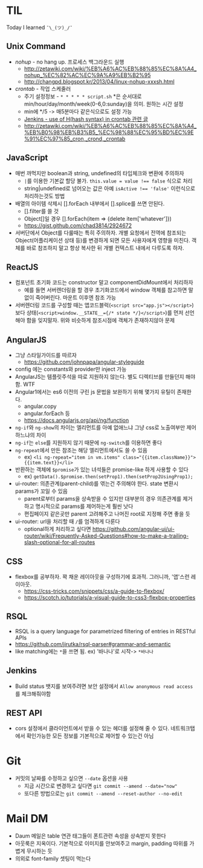 # TIL
Today I learned `¯\_(ツ)_/¯`


## Unix Command

* *nohup* - no hang up. 프로세스 백그라운드 실행
    * http://zetawiki.com/wiki/%EB%A6%AC%EB%88%85%EC%8A%A4_nohup_%EC%82%AC%EC%9A%A9%EB%B2%95
    * http://changpd.blogspot.kr/2013/04/linux-nohup-xxxsh.html
* *crontab* - 작업 스케줄러
    * 주기 설정정보 -  `* * * * * script.sh` *은 순서대로 min/hour/day/month/week(0-6,0:sunday)을 의미. 원하는 시간 설정
    * min에 */5 -> 매5분마다 같은식으로도 설정 가능
    * [Jenkins - use of H(hash syntax) in crontab 관련 글](https://issues.jenkins-ci.org/browse/JENKINS-17311) 
    * http://zetawiki.com/wiki/%EB%A6%AC%EB%88%85%EC%8A%A4_%EB%B0%98%EB%B3%B5_%EC%98%88%EC%95%BD%EC%9E%91%EC%97%85_cron,_crond,_crontab


## JavaScript

* 매번 까먹지만 boolean과 string, undefined의 타입체크와 변환에 주의하자  
    * `|`를 이용한 기본값 할당 불가. `this.value = value !== false` 식으로 처리
    * string|undefined로 넘어오는 값은 아예 `isActive !== 'false'` 이런식으로 처리하는것도 방법
* 배열의 아이템 삭제시 [].forEach 내부에서 [].splice를 쓰면 안된다.
    * [].filter를 쓸 것
    * Object[]일 경우 [].forEach(item => {delete item['whatever']})
    * https://gist.github.com/chad3814/2924672 
* 서버단에서 Object를 다룰때는 특히 주의하자. 개별 요청에서 전역에 참조되는 Object(어플리케이션 상태 등)를 변경하게 되면 모든 사용자에게 영향을 미친다. 
객체를 바로 참조하지 말고 항상 복사한 뒤 개별 컨텍스트 내에서 다루도록 하자.      


## ReactJS

* 컴포넌트 초기화 코드는 constructor 말고 componentDidMount에서 처리하자
    * 예를 들면 서버렌더링을 할 경우 초기화코드에서 window 객체를 참고하면 말없이 죽어버린다. 
    마운트 이후엔 참조 가능  
* 서버렌더링 코드를 구성할 때는 앱코드블럭(`<script src="app.js"></script>`)보다 
상태(`<script>window.__STATE__={/* state */}</script>`)를 먼저 선언해야 함을 잊지말자. 
위와 비슷하게 참조시점에 객체가 존재하지않아 문제 


## AngularJS

* 그냥 스타일가이드를 따르자
    * https://github.com/johnpapa/angular-styleguide
* config 에는 constants와 provider만 inject 가능
* AngularJS는 템플릿주석을 따로 지원하지 않는다. 별도 디렉티브를 만들던지 해야함. WTF
* Angular1에서는 es6 이전의 구린 js 문법을 보완하기 위해 몇가지 유틸이 존재한다. 
    * angular.copy
    * angular.forEach 등
    * https://docs.angularjs.org/api/ng/function
* `ng-if`와 `ng-show`의 차이는 엘리먼트를 아예 없애느냐 그냥 css로 노출여부만 제어하느냐의 차이
* `ng-if`는 `else`를 지원하지 않기 때문에 `ng-switch`를 이용하면 좋다
* `ng-repeat`에서 만든 참조는 해당 엘리먼트에서도 쓸 수 있음
    * ex) `<li ng-repeat="item in vm.items" class="{{item.className}}">{{item.text}}</li>`
* 반환하는 객체에 `$promise`가 있는 녀석들은 promise-like 하게 사용할 수 있다
    * ex) `getData().$promise.then(setProp1).then(setProp2UsingProp1);`   
* ui-router: 의존관계(parent-child)를 엮는건 주의해야 한다. state 변환시 params가 꼬일 수 있음
    * parent로부터 params을 상속받을 수 있지만 대부분의 경우 의존관계를 제거하고 명시적으로 params를 제어하는게 훨씬 낫다
    * 편집페이지 같은곳만 parent 고려해주고 나머진 root로 지정해 주면 좋을 듯
* ui-router: url을 처리할 때 `/`를 엄격하게 다룬다
    * optional하게 처리하고 싶다면 https://github.com/angular-ui/ui-router/wiki/Frequently-Asked-Questions#how-to-make-a-trailing-slash-optional-for-all-routes   


## CSS

* flexbox를 공부하자. 꽉 채운 레이아웃을 구성하기에 효과적. 그러니까, '앱'스런 레이아웃.
    * https://css-tricks.com/snippets/css/a-guide-to-flexbox/
    * https://scotch.io/tutorials/a-visual-guide-to-css3-flexbox-properties

## RSQL

* RSQL is a query language for parametrized filtering of entries in RESTful APIs
* https://github.com/jirutka/rsql-parser#grammar-and-semantic
* like matching에는 `*`을 쓰면 됨. ex) '바나나'로 시작-> `*바나나`


## Jenkins

* Build status 뱃지를 보여주려면 보안 설정에서 `Allow anonymous read access`를 체크해줘야함


## REST API

* cors 설정에서 클라이언트에서 받을 수 있는 헤더를 설정해 줄 수 있다. 네트워크탭에서 확인가능한 모든 정보를 기본적으로 제어할 수 있는건 아님


# Git

* 커밋의 날짜를 수정하고 싶으면 `--date` 옵션을 사용
    * 지금 시간으로 변경하고 싶다면 `git commit --amend --date="now"`
    * 또다른 방법으로는 `git commit --amend --reset-author --no-edit`


# Mail DM

* Daum 메일은 table 연관 태그들이 폰트관련 속성을 상속받지 못한다
* 아웃룩은 지옥이다. 기본적으로 이미지를 안보여주고 margin, padding 따위를 가볍게 무시하는 듯
* 의외로 font-family 셋팅이 먹는다
